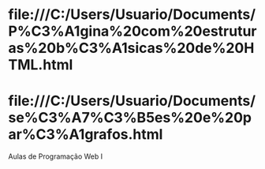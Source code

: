 # file:///C:/Users/Usuario/Documents/P%C3%A1gina%20com%20estruturas%20b%C3%A1sicas%20de%20HTML.html
# file:///C:/Users/Usuario/Documents/se%C3%A7%C3%B5es%20e%20par%C3%A1grafos.html
Aulas de Programação Web I
